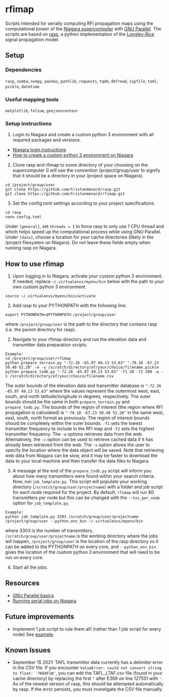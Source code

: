 # rfimap
Scripts intended for serially computing RFI propagation maps using the computational power of the [Niagara supercomputer](https://docs.scinet.utoronto.ca/index.php/Niagara_Quickstart) with [GNU Parallel](https://www.gnu.org/software/parallel/). The scripts are based on [rasp](https://github.com/tristanmenard/rasp), a python implementation of the [Longley-Rice](https://www.its.bldrdoc.gov/research-topics/radio-propagation-software/itm/itm.aspx) signal propagation model.

## Setup
### Dependencies
`rasp`, `numba`, `numpy`, `pandas`, `pathlib`, `requests`, `tqdm`, `dbfread`, `zipfile`, `toml`, `pickle`, `datetime`

### Useful mapping tools
`matplotlib`, `folium`, `geojsoncontour`

### Setup instructions
1. Login to Niagara and create a custom python 3 environment with all required packages and versions.
  * [Niagara login instructions](https://docs.scinet.utoronto.ca/index.php/Niagara_Quickstart#Getting_started_on_Niagara)
  * [How to create a custom python 3 environment on Niagara](https://docs.scinet.utoronto.ca/index.php/Installing_your_own_Python_Modules#Using_Virtualenv_in_Regular_Python)
2. Clone rasp and rfimap to some directory of your choosing on the supercomputer (I will use the convention /project/group/user to signify that it should be a directory in your /project space on Niagara).
  ```
  cd /project/group/user
  git clone https://github.com/tristanmenard/rasp.git
  git clone https://github.com/tristanmenard/rfimap.git
  ```

3. Set the config.toml settings according to your project specifications.
  ```
  cd rasp
  nano config.toml
  ```
  Under `[general]`, set `threads = 1` to force rasp to only use 1 CPU thread and which helps speed up the computational process while using GNU Parallel. Under `[data]`, choose a location for your cache directories (likely in the /project filesystem on Niagara). Do not leave these fields empty when running rasp on Niagara.

## How to use rfimap
1. Upon logging in to Niagara, activate your custom python 3 environment. If needed, replace `~/.virtualenvs/myenv/bin` below with the path to your own custom python 3 environment.
```
source ~/.virtualenvs/myenv/bin/activate
```

2. Add rasp to your PYTHONPATH with the following line:
```
export PYTHONPATH=$PYTHONPATH:/project/group/user
```
where `/project/group/user` is the path to the directory that contains rasp (i.e. the parent directory for rasp).

2. Navigate to your rfimap directory and run the elevation data and transmitter data preparation scripts.
```
Example:
cd /project/group/user/rfimap
python prepare_terrain.py "-72.26 -65.07 49.13 53.63" "-70.10 -67.23 50.48 52.28" -w -s /scratch/directory/of/your/choice/filename.pickle
python prepare_txdb.py "-72.26 -65.07 49.13 53.63" -f1 20 -f2 200 -w -s /scratch/directory/of/your/choice/filename.csv
```
The outer bounds of the elevation data and transmitter database is `"-72.26 -65.07 49.13 53.63"` where the values represent the outermost west, east, south, and north latitude/longitude in degrees, respectively. The outer bounds should be the same in both `prepare_terrain.py` and `prepare_txdb.py`. The bounds of the region of interest (the region where RFI propagation is calculated) is `"-70.10 -67.23 50.48 52.28"` in the same west, east, south, north format as previously. The region of interest bounds should be completely within the outer bounds. `-f1` sets the lowest transmitter frequency to include in the RFI map and `-f2` sets the highest transmitter frequency. The `-w` options retrieves data from the web. Alternatively, the `-c` option can be used to retrieve cached data if it has already been retrieved from the web. The `-s` option allows the user to specify the location where the data object will be saved. Note that retrieving web data from Niagara can be slow, and it may be faster to download the data to your local machine and then transfer the data files to Niagara.

3. A message at the end of the `prepare_txdb.py` script will inform you about how many transmitters were found within your search criteria. Now, run `job_template.py`. This script will populate your working directory (`/scratch/group/user/projectname`) with a folder and job script for each node required for the project. By default, `rfimap` will run 80 transmitters per node but this can be changed with the `--txs_per_node` option for `job_template.py`.
```
Example:
python job_template.py 3303 /scratch/group/user/projectname /project/group/user --python_env_bin ~/.virtualenvs/myenv/bin
```
where 3303 is the number of transmitters, `/scratch/group/user/projectname` is the working directory where the jobs will happen, `/project/group/user` is the location of the rasp directory so it can be added to the PYTHONPATH on every core, and `--python_env_bin` gives the location of the custom python 3 environment that will need to be run on every core.

4. Start all the jobs.


## Resources
* [GNU Parallel basics](https://docs.computecanada.ca/wiki/GNU_Parallel)
* [Running serial jobs on Niagara](https://docs.scinet.utoronto.ca/index.php/Running_Serial_Jobs_on_Niagara)

## Future improvements
* Implement 1 job script to rule them all! (rather than 1 job script for every node) See [example](https://docs.scinet.utoronto.ca/index.php/Running_Serial_Jobs_on_Niagara#Version_for_more_than_1_node_at_once).

## Known Issues
* September 15 2021: TAFL transmitter data currently has a delimiter error in the CSV file. If you encounter `ValueError: could not convert string to float: '7K60F1W'`, you can edit the TAFL_LTAF.csv file (found in your cache directory) by replacing the first `"` after E369 on line 127551 with `'`. As of the newest version of rasp, this should be attempted automatically by rasp. If the error persists, you must investigate the CSV file manually.
